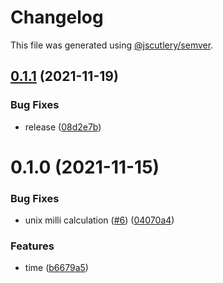 # Changelog

This file was generated using [@jscutlery/semver](https://github.com/jscutlery/semver).

## [0.1.1](https://github.com/chronark/libs/compare/time-0.1.0...time-0.1.1) (2021-11-19)

### Bug Fixes

- release ([08d2e7b](https://github.com/chronark/libs/commit/08d2e7b5b37c695f7251c3223486fe1af755eab6))

# 0.1.0 (2021-11-15)

### Bug Fixes

- unix milli calculation ([#6](https://github.com/chronark/libs/issues/6)) ([04070a4](https://github.com/chronark/libs/commit/04070a4fb44ed237584cf4aaf484c251f924a57b))

### Features

- time ([b6679a5](https://github.com/chronark/libs/commit/b6679a576d3711ca9a4e08679bafd87569b010a3))

